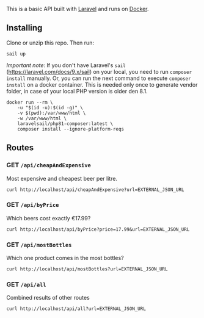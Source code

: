 This is a basic API built with [Laravel](https://laravel.com) and runs on [Docker](https://docker.com). 

## Installing

Clone or unzip this repo. Then run:

    sail up

*Important note*: If you don't have Laravel's `sail` (https://laravel.com/docs/9.x/sail) on your local, you need to run  `composer install` manually. Or, you can run the next command to execute `composer install` on a docker container. This is needed only once to generate vendor folder, in case of your local PHP version is older den 8.1.

    docker run --rm \
        -u "$(id -u):$(id -g)" \
        -v $(pwd):/var/www/html \
        -w /var/www/html \
        laravelsail/php81-composer:latest \
        composer install --ignore-platform-reqs

## Routes

### GET `/api/cheapAndExpensive`
Most expensive and cheapest beer per litre.

    curl http://localhost/api/cheapAndExpensive?url=EXTERNAL_JSON_URL

### GET `/api/byPrice`
Which beers cost exactly €17.99?

    curl http://localhost/api/byPrice?price=17.99&url=EXTERNAL_JSON_URL

### GET `/api/mostBottles`
Which one product comes in the most bottles?

    curl http://localhost/api/mostBottles?url=EXTERNAL_JSON_URL

### GET `/api/all`
Combined results of other routes

    curl http://localhost/api/all?url=EXTERNAL_JSON_URL
